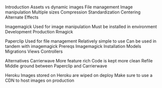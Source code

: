 
Introduction
Assets vs dynamic images
File management
Image manipulation
Multiple sizes
Compression
Standardization
Centering
Alternate Effects

Imagemagick
Used for image manipulation
Must be installed in environment
Development
Production
Rmagick

Paperclip
Used for file management
Relatively simple to use
Can be used in tandem with imagemagick
Prereqs
Imagemagick
Installation
Models
Migrations
Views
Controllers

Alternatives
Carrierwave
More feature rich
Code is kept more clean
Refile
Middle ground between Paperclip and Carrierwave

Heroku
Images stored on Heroku are wiped on deploy
Make sure to use a CDN to host images on production
